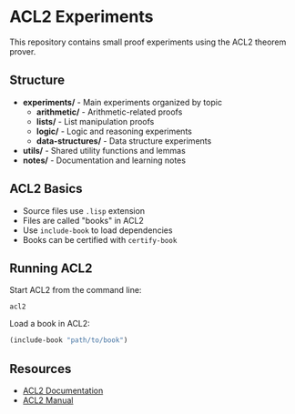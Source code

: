 # ACL2 Experiments

This repository contains small proof experiments using the ACL2 theorem prover.

## Structure

- **experiments/** - Main experiments organized by topic
  - **arithmetic/** - Arithmetic-related proofs
  - **lists/** - List manipulation proofs
  - **logic/** - Logic and reasoning experiments
  - **data-structures/** - Data structure experiments
- **utils/** - Shared utility functions and lemmas
- **notes/** - Documentation and learning notes

## ACL2 Basics

- Source files use `.lisp` extension
- Files are called "books" in ACL2
- Use `include-book` to load dependencies
- Books can be certified with `certify-book`

## Running ACL2

Start ACL2 from the command line:
```
acl2
```

Load a book in ACL2:
```lisp
(include-book "path/to/book")
```

## Resources

- [ACL2 Documentation](https://www.cs.utexas.edu/~moore/acl2/)
- [ACL2 Manual](https://www.cs.utexas.edu/users/moore/acl2/manuals/current/manual/)
